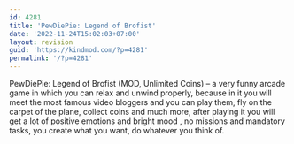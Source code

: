 ```yaml
---
id: 4281
title: 'PewDiePie: Legend of Brofist'
date: '2022-11-24T15:02:03+07:00'
layout: revision
guid: 'https://kindmod.com/?p=4281'
permalink: '/?p=4281'
---
```


PewDiePie: Legend of Brofist (MOD, Unlimited Coins) – a very funny arcade game in which you can relax and unwind properly, because in it you will meet the most famous video bloggers and you can play them, fly on the carpet of the plane, collect coins and much more, after playing it you will get a lot of positive emotions and bright mood , no missions and mandatory tasks, you create what you want, do whatever you think of.